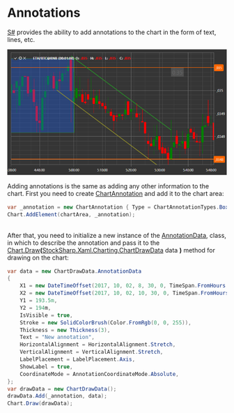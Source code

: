 # Annotations

[S\#](StockSharpAbout.md) provides the ability to add annotations to the chart in the form of text, lines, etc.

![ChartAnnotations](../images/ChartAnnotations.png)

Adding annotations is the same as adding any other information to the chart. First you need to create [ChartAnnotation](xref:StockSharp.Xaml.Charting.ChartAnnotation) and add it to the chart area:

```cs
var _annotation = new ChartAnnotation { Type = ChartAnnotationTypes.BoxAnnotation };
Chart.AddElement(chartArea, _annotation);
		
```

After that, you need to initialize a new instance of the [AnnotationData](xref:StockSharp.Xaml.Charting.ChartDrawData.AnnotationData), class, in which to describe the annotation and pass it to the [Chart.Draw](xref:StockSharp.Xaml.Charting.Chart.Draw(StockSharp.Xaml.Charting.ChartDrawData))**(**[StockSharp.Xaml.Charting.ChartDrawData](xref:StockSharp.Xaml.Charting.ChartDrawData) data **)** method for drawing on the chart:

```cs
var data = new ChartDrawData.AnnotationData
{
    X1 = new DateTimeOffset(2017, 10, 02, 8, 30, 0, TimeSpan.FromHours(1)),
    X2 = new DateTimeOffset(2017, 10, 02, 10, 30, 0, TimeSpan.FromHours(1)),
    Y1 = 193.5m,
    Y2 = 194m,
    IsVisible = true,
    Stroke = new SolidColorBrush(Color.FromRgb(0, 0, 255)),
    Thickness = new Thickness(3),
    Text = "New annotation",
    HorizontalAlignment = HorizontalAlignment.Stretch,
    VerticalAlignment = VerticalAlignment.Stretch,
    LabelPlacement = LabelPlacement.Axis,
    ShowLabel = true,
    CoordinateMode = AnnotationCoordinateMode.Absolute,
};
var drawData = new ChartDrawData();
drawData.Add(_annotation, data);
Chart.Draw(drawData);
		
```
